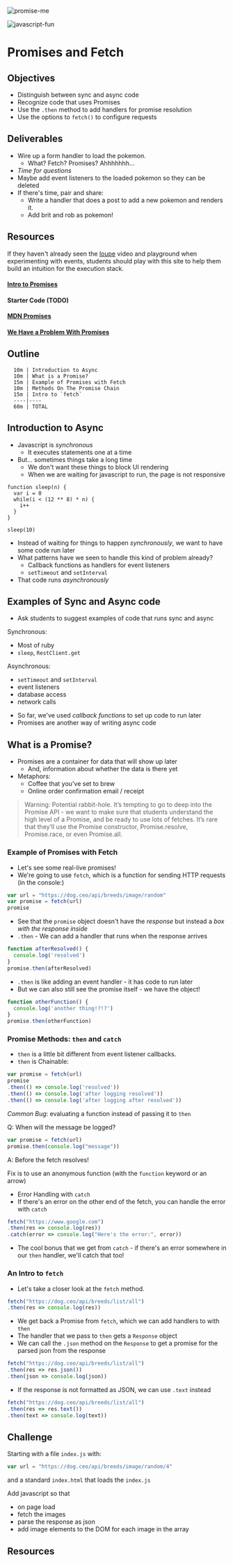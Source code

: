 ![promise-me](https://media.giphy.com/media/5G98t8QjqBLK8/giphy.gif)

![javascript-fun](https://i.imgur.com/hAHJSVD.gif)

# Promises and Fetch

## Objectives
* Distinguish between sync and async code
* Recognize code that uses Promises
* Use the `.then` method to add handlers for promise resolution
* Use the options to `fetch()` to configure requests

## Deliverables

* Wire up a form handler to load the pokemon.
  * What? Fetch? Promises? Ahhhhhhh...
* _Time for questions_
* Maybe add event listeners to the loaded pokemon so they can be deleted
* If there's time, pair and share:
  * Write a handler that does a post to add a new pokemon and renders it.
  * Add brit and rob as pokemon!

## Resources

If they haven't already seen the [loupe][loupe-site] video and playground when experimenting with events, students should play with this site to help them build an intuition for the execution stack.

#### [Intro to Promises][promises-video]
#### Starter Code (TODO)
#### [MDN Promises][mdn-promises]
#### [We Have a Problem With Promises][problem-promises]

## Outline

```
  10m | Introduction to Async
  10m | What is a Promise?
  15m | Example of Promises with Fetch
  10m | Methods On The Promise Chain
  15m | Intro to `fetch`
  ----|----
  60m | TOTAL
```

## Introduction to Async

* Javascript is _synchronous_
  * It executes statements one at a time
* But... sometimes things take a long time
  * We don't want these things to block UI rendering
  * When we are waiting for javascript to run, the page is not responsive

```
function sleep(n) {
  var i = 0
  while(i < (12 ** 8) * n) {
    i++
  }
}

sleep(10)
```

* Instead of waiting for things to happen _synchronously_, we want to have some code run later
* What patterns have we seen to handle this kind of problem already?
  * Callback functions as handlers for event listeners
  * `setTimeout` and `setInterval`
* That code runs _asynchronously_

## Examples of Sync and Async code
* Ask students to suggest examples of code that runs sync and async

Synchronous:
- Most of ruby
- `sleep`, `RestClient.get`

Asynchronous:
- `setTimeout` and `setInterval`
- event listeners
- database access
- network calls

* So far, we've used _callback functions_ to set up code to run later
* Promises are another way of writing async code

## What is a Promise?
* Promises are a container for data that will show up later
  * And, information about whether the data is there yet
* Metaphors:
  * Coffee that you've set to brew
  * Online order confirmation email / receipt

> Warning: Potential rabbit-hole. It’s tempting to go to deep into the Promise API - we want to make sure that students understand the high level of a Promise, and be ready to use lots of fetches. It’s rare that they’ll use the Promise constructor, Promise.resolve, Promise.race, or even Promise.all.

### Example of Promises with Fetch
* Let's see some real-live promises!
* We're going to use `fetch`, which is a function for sending HTTP requests
(in the console:)

```js
var url = "https://dog.ceo/api/breeds/image/random"
var promise = fetch(url)
promise
```

* See that the `promise` object doesn't have the _response_ but instead a _box with the response inside_
* `.then` - We can add a handler that runs when the response arrives

```js
function afterResolved() {
  console.log('resolved')
}
promise.then(afterResolved)
```

* `.then` is like adding an event handler - it has code to run later
* But we can also still see the promise itself - we have the object!

```js
function otherFunction() {
  console.log('another thing!?!?')
}
promise.then(otherFunction)
```

### Promise Methods: `then` and `catch`

* `then` is a little bit different from event listener callbacks.
* `then` is Chainable:

```js
var promise = fetch(url)
promise
.then(() => console.log('resolved'))
.then(() => console.log('after logging resolved'))
.then(() => console.log('after logging after resolved'))
```

_Common Bug_: evaluating a function instead of passing it to `then`

Q: When will the message be logged?
```js
var promise = fetch(url)
promise.then(console.log("message"))
```

A: Before the fetch resolves!

Fix is to use an anonymous function (with the `function` keyword or an arrow)

* Error Handling with `catch`
* If there's an error on the other end of the fetch, you can handle the error with `catch`

```js
fetch("https://www.google.com")
.then(res => console.log(res))
.catch(error => console.log("Here's the error:", error))
```

* The cool bonus that we get from `catch` - if there's an error somewhere in our `then` handler, we'll catch that too!

### An Intro to `fetch`
* Let's take a closer look at the `fetch` method.

```js
fetch("https://dog.ceo/api/breeds/list/all")
.then(res => console.log(res))
```

* We get back a Promise from `fetch`, which we can add handlers to with `then`
* The handler that we pass to `then` gets a `Response` object
* We can call the `.json` method on the `Response` to get a promise for the parsed json from the response

```js
fetch("https://dog.ceo/api/breeds/list/all")
.then(res => res.json())
.then(json => console.log(json))
```

* If the response is not formatted as JSON, we can use `.text` instead

```js
fetch("https://dog.ceo/api/breeds/list/all")
.then(res => res.text())
.then(text => console.log(text))
```

## Challenge

Starting with a file `index.js` with:

```js
var url = "https://dog.ceo/api/breeds/image/random/4"
```

and a standard `index.html` that loads the `index.js`

Add javascript so that
- on page load
- fetch the images
- parse the response as json
- add image elements to the DOM for each image in the array

## Resources

[loupe-site]: http://latentflip.com/loupe
[promises-video]: https://youtu.be/aVNzq8u0F0E
[mdn-promises]: https://developer.mozilla.org/en-US/docs/Web/JavaScript/Reference/Global_Objects/Promise
[problem-promises]: https://pouchdb.com/2015/05/18/we-have-a-problem-with-promises.html
